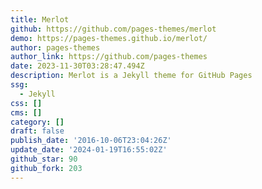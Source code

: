 ```yaml
---
title: Merlot
github: https://github.com/pages-themes/merlot
demo: https://pages-themes.github.io/merlot/
author: pages-themes
author_link: https://github.com/pages-themes
date: 2023-11-30T03:28:47.494Z
description: Merlot is a Jekyll theme for GitHub Pages
ssg:
  - Jekyll
css: []
cms: []
category: []
draft: false
publish_date: '2016-10-06T23:04:26Z'
update_date: '2024-01-19T16:55:02Z'
github_star: 90
github_fork: 203
---
```

